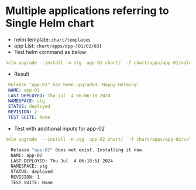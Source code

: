 # Multiple applications referring to Single Helm chart

  * helm template: `chart/templates`
  * app List: `chart/apps/app-[01/02/03]`
  * Test helm command as below
  ````yaml
  helm upgrade --install -n stg  app-01 chart/  -f chart/apps/app-01/values.yaml -f environments/stg-values.yaml -f chart/apps/app-01/environments/stg-values.yaml 
  ````
  * Result 

  ````yaml
   Release "app-01" has been upgraded. Happy Helming!
   NAME: app-01
   LAST DEPLOYED: Thu Jul  4 06:06:18 2024
   NAMESPACE: stg
   STATUS: deployed
   REVISION: 2
   TEST SUITE: None

  ````
  * Test with additional inputs for app-02
  ````yaml
  helm upgrade  --install -n stg  app-02 chart/  -f chart/apps/app-02/values.yaml -f environments/stg-values.yaml -f chart/apps/app-02/environments/stg-values.yaml --set appName='app-02' --set image.tag='01' --set appNameGeneric=app-02
  ````

  ```bash
    Release "app-02" does not exist. Installing it now.
    NAME: app-02
    LAST DEPLOYED: Thu Jul  4 06:18:51 2024
    NAMESPACE: stg
    STATUS: deployed
    REVISION: 1
    TEST SUITE: None
  ```